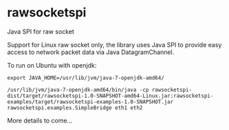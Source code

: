 rawsocketspi
============

Java SPI for raw socket

Support for Linux raw socket only, the library uses Java SPI to provide easy access to network packet data via Java DatagramChannel.

To run on Ubuntu with openjdk:

`export JAVA_HOME=/usr/lib/jvm/java-7-openjdk-amd64/`

`/usr/lib/jvm/java-7-openjdk-amd64/bin/java -cp rawsocketspi-dist/target/rawsocketspi-1.0-SNAPSHOT-amd64-Linux.jar:rawsocketspi-examples/target/rawsocketspi-examples-1.0-SNAPSHOT.jar rawsocketspi.examples.SimpleBridge eth1 eth2`



More details to come...

